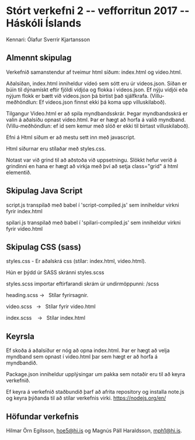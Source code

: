 # Stórt verkefni 2 -- vefforritun 2017 -- Háskóli Íslands
Kennari: Ólafur Sverrir Kjartansson


## Almennt skipulag

Verkefnið samanstendur af tveimur html síðum: index.html og video.html.

Aðalsíðan, index.html inniheldur vídeó sem sótt eru úr videos.json. Síðan er búin til dýnamískt eftir fjöldi vídjóa og flokka í videos.json. Ef nýju vídjói eða nýjum flokk er bætt við videos.json þá birtist það sjálfkrafa. (Villu-meðhöndlun: Ef videos.json finnst ekki þá koma upp villuskilaboð).

Tilgangur Video.html er að spila myndbandsskrár. Þegar myndbandsskrá er valin á aðalsíðu opnast video.html. Þar er hægt að horfa á valið myndband. (Villu-meðhöndlun: ef id sem kemur með slóð er ekki til birtast villuskilaboð).

Efni á Html síðum er að mestu sett inn með javascript.

Html síðurnar eru stílaðar með styles.css.

Notast var við grind til að aðstoða við uppsetningu. Slökkt hefur verið á grindinni en hana er hægt að virkja með því að setja class="grid" á html elementið.

## Skipulag Java Script

script.js transpilað með babel í 'script-compiled.js' sem inniheldur virkni fyrir index.html

spilari.js transpilað með babel í 'spilari-compiled.js' sem inniheldur virkni fyrir video.html

## Skipulag CSS (sass)

styles.css - Er aðalskrá css (stílar: index.html, video.html).

Hún er þýdd úr SASS skránni styles.scss

styles.scss importar eftirfarandi skrám úr undirmöppunni: /scss

heading.scss  ->   Stílar fyrirsagnir.

video.scss    ->   Stílar fyrir video.html

index.scss    ->   Stílar index.html


## Keyrsla
Ef skoða á aðalsíður er nóg að opna index.html. Þar er hægt að velja myndband sem opnast í video.html þar sem hægt er að horfa á myndbandið.

Package.json inniheldur upplýsingar um pakka sem notaðir eru til að keyra verkefnið.

Ef keyra á verkefnið staðbundið þarf að afrita repository og installa note.js og keyra þýðanda til að stílar verkefnis virki.
https://nodejs.org/en/

## Höfundar verkefnis

Hilmar Örn Egilsson, hoe5@hi.is og Magnús Páll Haraldsson, mph1@hi.is.
